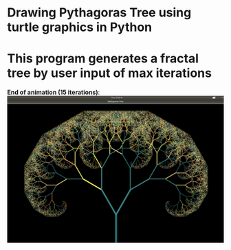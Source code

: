 # Drawing Pythagoras Tree using turtle graphics in Python
# This program generates a fractal tree by user input of max iterations


__End of animation (15 iterations)__:
![example](https://github.com/nurxx/FractalTree/blob/master/example.png)